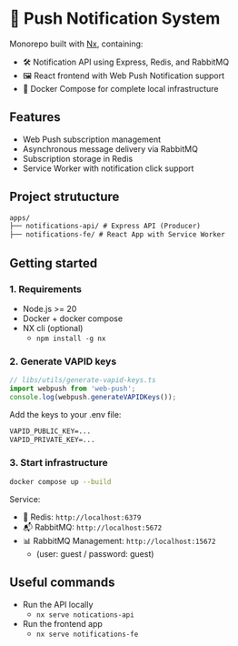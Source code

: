 # 📨 Push Notification System

Monorepo built with [Nx](https://nx.dev), containing:

- 🛠️ Notification API using Express, Redis, and RabbitMQ
- 🖼️ React frontend with Web Push Notification support
- 🐳 Docker Compose for complete local infrastructure

## Features

- Web Push subscription management
- Asynchronous message delivery via RabbitMQ
- Subscription storage in Redis
- Service Worker with notification click support

## Project strutucture

```txt
apps/
├── notifications-api/ # Express API (Producer)
├── notifications-fe/ # React App with Service Worker
```

## Getting started

### 1. Requirements

- Node.js >= 20
- Docker + docker compose
- NX cli (optional)
  - `npm install -g nx`

### 2. Generate VAPID keys

```ts
// libs/utils/generate-vapid-keys.ts
import webpush from 'web-push';
console.log(webpush.generateVAPIDKeys());
```

Add the keys to your .env file:

```txt
VAPID_PUBLIC_KEY=...
VAPID_PRIVATE_KEY=...
```

### 3. Start infrastructure

```bash
docker compose up --build
```

Service:

- 🧠 Redis: `http://localhost:6379`
- 📬 RabbitMQ: `http://localhost:5672`
- 📊 RabbitMQ Management: `http://localhost:15672`
  - (user: guest / password: guest)

## Useful commands

- Run the API locally
  - `nx serve notications-api`
- Run the frontend app
  - `nx serve notifications-fe`
